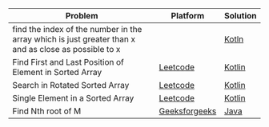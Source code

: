 | Problem                                                                                              | Platform                                                                                          | Solution                                           |
| ---------------------------------------------------------------------------------------------------- | ------------------------------------------------------------------------------------------------- | -------------------------------------------------- |
| find the index of the number in the array which is just greater than x and as close as possible to x |                                                                                                   | [Kotln](../coding-patterns/binary-search/prob1.kt) |
| Find First and Last Position of Element in Sorted Array                                              | [Leetcode](https://leetcode.com/problemsfind-first-and-last-position-of-element-in-sorted-array/) | [Kotlin](../leetcode/34.kt)                        |
| Search in Rotated Sorted Array                                                                       | [Leetcode](https://leetcode.com/problems/search-in-rotated-sorted-array/)                         | [Kotlin](../leetcode/33.kt)                        |
| Single Element in a Sorted Array                                                                     | [Leetcode](https://leetcode.com/problems/single-element-in-a-sorted-array/)                       | [Kotlin](../leetcode/540.kt)                       |
| Find Nth root of M                                                                                   | [Geeksforgeeks](https://practice.geeksforgeeks.org/problems/find-nth-root-of-m5843/1)             | [Java](../geeksforgeeks/find-nth-root-of-m.java)   |